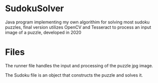 # SudokuSolver
Java program implementing my own algorithim for solving most sudoku puzzles, final version utilizes OpenCV and Tesseract to process an input image of a puzzle, developed in 2020
# Files
The runner file handles the input and processing of the puzzle jpg image.

The Sudoku file is an object that constructs the puzzle and solves it.
